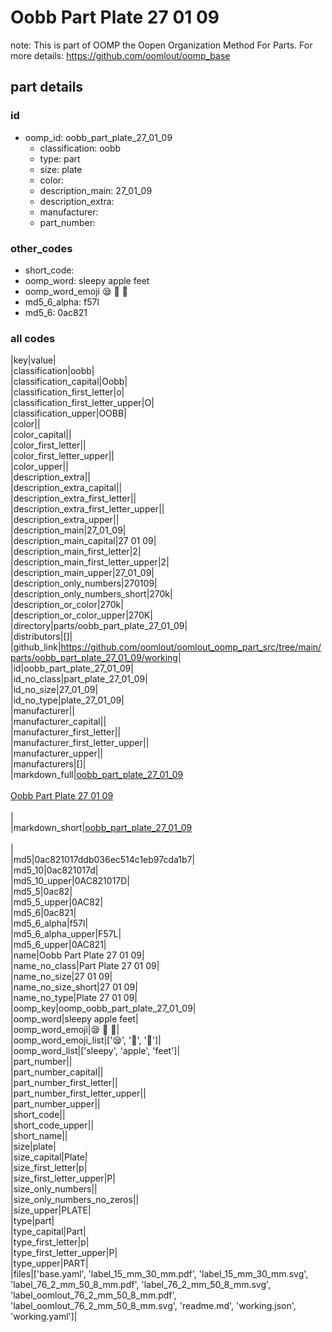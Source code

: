 # Oobb Part Plate 27 01 09  

note: This is part of OOMP the Oopen Organization Method For Parts. For more details: https://github.com/oomlout/oomp_base

##  part details





### id
* oomp_id: oobb_part_plate_27_01_09
  * classification: oobb
  * type: part
  * size: plate
  * color: 
  * description_main: 27_01_09
  * description_extra: 
  * manufacturer: 
  * part_number: 

### other_codes
* short_code: 
* oomp_word: sleepy apple feet
* oomp_word_emoji :sleepy: :apple: :feet:
* md5_6_alpha: f57l
* md5_6: 0ac821

### all codes 
|key|value|  
|classification|oobb|  
|classification_capital|Oobb|  
|classification_first_letter|o|  
|classification_first_letter_upper|O|  
|classification_upper|OOBB|  
|color||  
|color_capital||  
|color_first_letter||  
|color_first_letter_upper||  
|color_upper||  
|description_extra||  
|description_extra_capital||  
|description_extra_first_letter||  
|description_extra_first_letter_upper||  
|description_extra_upper||  
|description_main|27_01_09|  
|description_main_capital|27 01 09|  
|description_main_first_letter|2|  
|description_main_first_letter_upper|2|  
|description_main_upper|27_01_09|  
|description_only_numbers|270109|  
|description_only_numbers_short|270k|  
|description_or_color|270k|  
|description_or_color_upper|270K|  
|directory|parts/oobb_part_plate_27_01_09|  
|distributors|[]|  
|github_link|https://github.com/oomlout/oomlout_oomp_part_src/tree/main/parts/oobb_part_plate_27_01_09/working|  
|id|oobb_part_plate_27_01_09|  
|id_no_class|part_plate_27_01_09|  
|id_no_size|27_01_09|  
|id_no_type|plate_27_01_09|  
|manufacturer||  
|manufacturer_capital||  
|manufacturer_first_letter||  
|manufacturer_first_letter_upper||  
|manufacturer_upper||  
|manufacturers|[]|  
|markdown_full|[oobb_part_plate_27_01_09](https://github.com/oomlout/oomlout_oomp_part_src/tree/main/parts/oobb_part_plate_27_01_09/working)<br>[](https://github.com/oomlout/oomlout_oomp_part_src/tree/main/parts/oobb_part_plate_27_01_09/working)<br>[Oobb Part Plate 27 01 09](https://github.com/oomlout/oomlout_oomp_part_src/tree/main/parts/oobb_part_plate_27_01_09/working)<br><br>|  
|markdown_short|[oobb_part_plate_27_01_09](https://github.com/oomlout/oomlout_oomp_part_src/tree/main/parts/oobb_part_plate_27_01_09/working)<br><br>|  
|md5|0ac821017ddb036ec514c1eb97cda1b7|  
|md5_10|0ac821017d|  
|md5_10_upper|0AC821017D|  
|md5_5|0ac82|  
|md5_5_upper|0AC82|  
|md5_6|0ac821|  
|md5_6_alpha|f57l|  
|md5_6_alpha_upper|F57L|  
|md5_6_upper|0AC821|  
|name|Oobb Part Plate 27 01 09|  
|name_no_class|Part Plate 27 01 09|  
|name_no_size|27 01 09|  
|name_no_size_short|27 01 09|  
|name_no_type|Plate 27 01 09|  
|oomp_key|oomp_oobb_part_plate_27_01_09|  
|oomp_word|sleepy apple feet|  
|oomp_word_emoji|:sleepy: :apple: :feet:|  
|oomp_word_emoji_list|[':sleepy:', ':apple:', ':feet:']|  
|oomp_word_list|['sleepy', 'apple', 'feet']|  
|part_number||  
|part_number_capital||  
|part_number_first_letter||  
|part_number_first_letter_upper||  
|part_number_upper||  
|short_code||  
|short_code_upper||  
|short_name||  
|size|plate|  
|size_capital|Plate|  
|size_first_letter|p|  
|size_first_letter_upper|P|  
|size_only_numbers||  
|size_only_numbers_no_zeros||  
|size_upper|PLATE|  
|type|part|  
|type_capital|Part|  
|type_first_letter|p|  
|type_first_letter_upper|P|  
|type_upper|PART|  
|files|['base.yaml', 'label_15_mm_30_mm.pdf', 'label_15_mm_30_mm.svg', 'label_76_2_mm_50_8_mm.pdf', 'label_76_2_mm_50_8_mm.svg', 'label_oomlout_76_2_mm_50_8_mm.pdf', 'label_oomlout_76_2_mm_50_8_mm.svg', 'readme.md', 'working.json', 'working.yaml']|  
